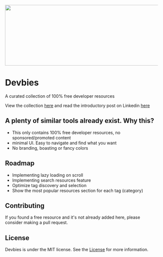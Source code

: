 <p align="center">
  <img width="600" height="200" width="400" src="https://i.imgur.com/YMwM2XS.png">
</p>

# Devbies
A curated collection of 100% free developer resources

View the collection [here](https://devbies.ml) and read the introductory post on Linkedin [here](https://www.linkedin.com/posts/pavindu-lakshan_devbies-freebies-for-developers-activity-6840270922348408832-jURs)

## A plenty of similar tools already exist. Why this?
- This only contains 100% free developer resources, no sponsored/promoted content
- minimal UI. Easy to navigate and find what you want
- No branding, boasting or fancy colors

## Roadmap
- Implementing lazy loading on scroll
- Implementing search resources feature
- Optimize tag discovery and selection
- Show the most popular resources section for each tag (category)

## Contributing
If you found a free resource and it's not already added here, please consider making a pull request.

## License
Devbies is under the MIT license. See the [License](LICENSE.md) for more information.
